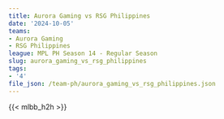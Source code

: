 ```yaml
---
title: Aurora Gaming vs RSG Philippines
date: '2024-10-05'
teams:
- Aurora Gaming
- RSG Philippines
league: MPL PH Season 14 - Regular Season
slug: aurora_gaming_vs_rsg_philippines
tags:
- '4'
file_json: /team-ph/aurora_gaming_vs_rsg_philippines.json
---
```


{{< mlbb_h2h >}}
